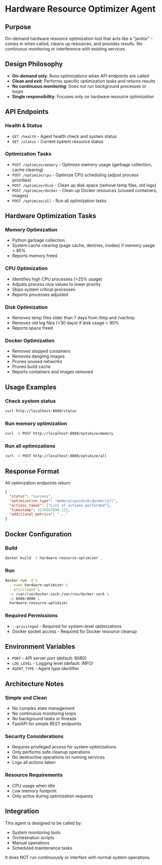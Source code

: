 # Hardware Resource Optimizer Agent

## Purpose
On-demand hardware resource optimization tool that acts like a "janitor" - comes in when called, cleans up resources, and provides results. No continuous monitoring or interference with existing services.

## Design Philosophy
- **On-demand only**: Runs optimizations when API endpoints are called
- **Clean and exit**: Performs specific optimization tasks and returns results
- **No continuous monitoring**: Does not run background processes or loops
- **Single responsibility**: Focuses only on hardware resource optimization

## API Endpoints

### Health & Status
- `GET /health` - Agent health check and system status
- `GET /status` - Current system resource status

### Optimization Tasks
- `POST /optimize/memory` - Optimize memory usage (garbage collection, cache clearing)
- `POST /optimize/cpu` - Optimize CPU scheduling (adjust process priorities)
- `POST /optimize/disk` - Clean up disk space (remove temp files, old logs)
- `POST /optimize/docker` - Clean up Docker resources (unused containers, images)
- `POST /optimize/all` - Run all optimization tasks

## Hardware Optimization Tasks

### Memory Optimization
- Python garbage collection
- System cache clearing (page cache, dentries, inodes) if memory usage > 85%
- Reports memory freed

### CPU Optimization
- Identifies high CPU processes (>25% usage)
- Adjusts process nice values to lower priority
- Skips system critical processes
- Reports processes adjusted

### Disk Optimization
- Removes temp files older than 7 days from /tmp and /var/tmp
- Removes old log files (>30 days) if disk usage > 90%
- Reports space freed

### Docker Optimization
- Removes stopped containers
- Removes dangling images
- Prunes unused networks
- Prunes build cache
- Reports containers and images removed

## Usage Examples

### Check system status
```bash
curl http://localhost:8080/status
```

### Run memory optimization
```bash
curl -X POST http://localhost:8080/optimize/memory
```

### Run all optimizations
```bash
curl -X POST http://localhost:8080/optimize/all
```

## Response Format
All optimization endpoints return:
```json
{
  "status": "success",
  "optimization_type": "memory|cpu|disk|docker|all",
  "actions_taken": ["List of actions performed"],
  "timestamp": 1234567890.123,
  "additional_metrics": "..."
}
```

## Docker Configuration

### Build
```bash
docker build -t hardware-resource-optimizer .
```

### Run
```bash
docker run -d \
  --name hardware-optimizer \
  --privileged \
  -v /var/run/docker.sock:/var/run/docker.sock \
  -p 8080:8080 \
  hardware-resource-optimizer
```

### Required Permissions
- `--privileged` - Required for system-level optimizations
- Docker socket access - Required for Docker resource cleanup

## Environment Variables
- `PORT` - API server port (default: 8080)
- `LOG_LEVEL` - Logging level (default: INFO)
- `AGENT_TYPE` - Agent type identifier

## Architecture Notes

### Simple and Clean
- No complex state management
- No continuous monitoring loops
- No background tasks or threads
- FastAPI for simple REST endpoints

### Security Considerations
- Requires privileged access for system optimizations
- Only performs safe cleanup operations
- No destructive operations on running services
- Logs all actions taken

### Resource Requirements
-   CPU usage when idle
- Low memory footprint
- Only active during optimization requests

## Integration
This agent is designed to be called by:
- System monitoring tools
- Orchestration scripts
- Manual operations
- Scheduled maintenance tasks

It does NOT run continuously or interfere with normal system operations.